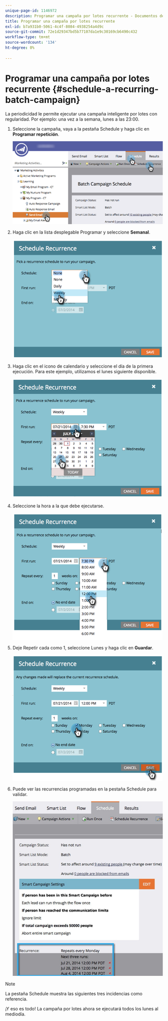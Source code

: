 ```yaml
---
unique-page-id: 1146972
description: Programar una campaña por lotes recurrente - Documentos de Marketo - Documentación del producto
title: Programar una campaña por lotes recurrente
exl-id: b7a931b0-5061-4c4f-8084-4938254a4d9c
source-git-commit: 72e1d29347bd5b77107da1e9c30169cb6490c432
workflow-type: tm+mt
source-wordcount: '134'
ht-degree: 0%

---
```


# Programar una campaña por lotes recurrente {#schedule-a-recurring-batch-campaign}

La periodicidad le permite ejecutar una campaña inteligente por lotes con regularidad. Por ejemplo: una vez a la semana, lunes a las 23:00.

1. Seleccione la campaña, vaya a la pestaña Schedule y haga clic en **Programar repetición**.

   ![](assets/recurrencehands-sendemail.png)

1. Haga clic en la lista desplegable Programar y seleccione **Semanal**.

   ![](assets/image2014-9-22-11-3a41-3a42.png)

1. Haga clic en el icono de calendario y seleccione el día de la primera ejecución. Para este ejemplo, utilizamos el lunes siguiente disponible.

   ![](assets/image2014-9-22-11-3a41-3a46.png)

1. Seleccione la hora a la que debe ejecutarse.

   ![](assets/image2014-9-22-11-3a41-3a49.png)

1. Deje Repetir cada como 1, seleccione Lunes y haga clic en **Guardar**.

   ![](assets/image2014-9-22-11-3a41-3a53.png)

1. Puede ver las recurrencias programadas en la pestaña Schedule para validar.

   ![](assets/recurrence.jpg)

>[!NOTE]
>
>La pestaña Schedule muestra las siguientes tres incidencias como referencia.

¡Y eso es todo! La campaña por lotes ahora se ejecutará todos los lunes al mediodía.

